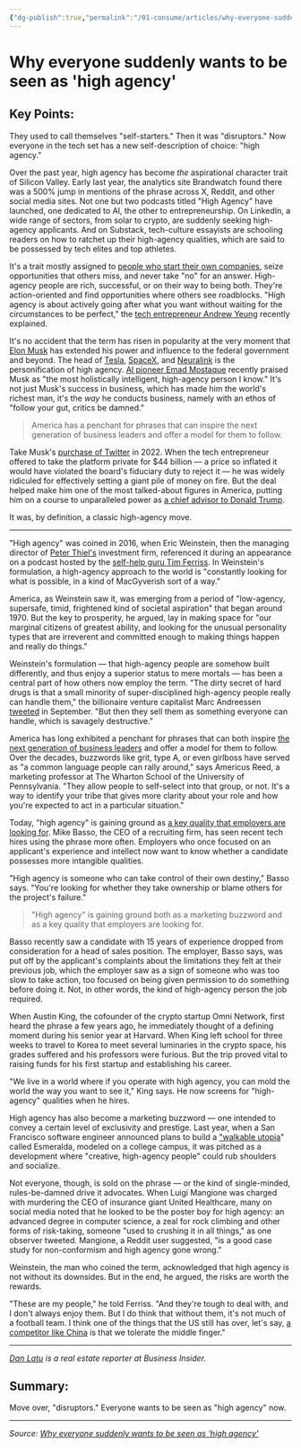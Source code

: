 ```yaml
---
{"dg-publish":true,"permalink":"/01-consume/articles/why-everyone-suddenly-wants-to-be-seen-as-high-agency/","title":"Why everyone suddenly wants to be seen as 'high agency'"}
---
```



# Why everyone suddenly wants to be seen as 'high agency'

## Key Points:
They used to call themselves "self-starters." Then it was "disruptors." Now everyone in the tech set has a new self-description of choice: "high agency."

Over the past year, high agency has become *the* aspirational character trait of Silicon Valley. Early last year, the analytics site Brandwatch found there was a 500% jump in mentions of the phrase across X, Reddit, and other social media sites. Not one but two podcasts titled "High Agency" have launched, one dedicated to AI, the other to entrepreneurship. On LinkedIn, a wide range of sectors, from solar to crypto, are suddenly seeking high-agency applicants. And on Substack, tech-culture essayists are schooling readers on how to ratchet up their high-agency qualities, which are said to be possessed by tech elites and top athletes.

It's a trait mostly assigned to [people who start their own companies](https://www.businessinsider.com/confessions-of-a-startup-founder-wife-marriage-tiktok-games-2023-11), seize opportunities that others miss, and never take "no" for an answer. High-agency people are rich, successful, or on their way to being both. They're action-oriented and find opportunities where others see roadblocks. "High agency is about actively going after what you want without waiting for the circumstances to be perfect," the [tech entrepreneur Andrew Yeung](https://www.businessinsider.com/andrew-yeung-google-employee-throwing-techs-hottest-parties-new-york-2023-7) recently explained.

It's no accident that the term has risen in popularity at the very moment that [Elon Musk](https://www.businessinsider.com/mark-zuckerberg-copying-elon-musk-content-moderation-trump-efficiency-2025-1) has extended his power and influence to the federal government and beyond. The head of [Tesla](https://www.businessinsider.com/how-elon-musk-could-use-tesla-money-prop-up-twitter-2022-12), [SpaceX](https://www.businessinsider.com/spacex-paid-250000-to-a-flight-attendant-who-accused-elon-musk-of-sexual-misconduct-2022-5), and [Neuralink](https://www.businessinsider.com/brain-chips-elon-musk-neuralink-change-personality-behavior-computer-tech-2023-2) is the personification of high agency. [AI pioneer Emad Mostaque](https://www.businessinsider.com/stability-ai-emad-mostaque-elon-musk-right-being-ceo-sucks-2024-4) recently praised Musk as "the most holistically intelligent, high-agency person I know." It's not just Musk's success in business, which has made him the world's richest man, it's the *way* he conducts business, namely with an ethos of "follow your gut, critics be damned."

> America has a penchant for phrases that can inspire the next generation of business leaders and offer a model for them to follow.

Take Musk's [purchase of Twitter](https://www.businessinsider.com/twitter-x-elon-musk-startup-competitition-town-square-election-2024-10) in 2022. When the tech entrepreneur offered to take the platform private for $44 billion — a price so inflated it would have violated the board's fiduciary duty to reject it — he was widely ridiculed for effectively setting a giant pile of money on fire. But the deal helped make him one of the most talked-about figures in America, putting him on a course to unparalleled power as [a chief advisor to Donald Trump](https://www.businessinsider.com/elon-musk-downsized-big-tech-tesla-twitter-big-government-trump-2024-11).

It was, by definition, a classic high-agency move.

---

"High agency" was coined in 2016, when Eric Weinstein, then the managing director of [Peter Thiel's](https://www.businessinsider.com/peter-thiel) investment firm, referenced it during an appearance on a podcast hosted by the [self-help guru Tim Ferriss](https://www.businessinsider.com/tim-ferriss-morning-routine-2017-1). In Weinstein's formulation, a high-agency approach to the world is "constantly looking for what is possible, in a kind of MacGyverish sort of a way."

America, as Weinstein saw it, was emerging from a period of "low-agency, supersafe, timid, frightened kind of societal aspiration" that began around 1970. But the key to prosperity, he argued, lay in making space for "our marginal citizens of greatest ability, and looking for the unusual personality types that are irreverent and committed enough to making things happen and really do things."

Weinstein's formulation — that high-agency people are somehow built differently, and thus enjoy a superior status to mere mortals — has been a central part of how others now employ the term. "The dirty secret of hard drugs is that a small minority of super-disciplined high-agency people really can handle them," the billionaire venture capitalist Marc Andreessen [tweeted](https://x.com/pmarca/status/1838543849293320601) in September. "But then they sell them as something everyone can handle, which is savagely destructive."

America has long exhibited a penchant for phrases that can both inspire [the next generation of business leaders](https://www.businessinsider.com/gen-z-tech-founder-gap-zuckerberg-bezos-holmes-2024-10) and offer a model for them to follow. Over the decades, buzzwords like grit, type A, or even girlboss have served as "a common language people can rally around," says Americus Reed, a marketing professor at The Wharton School of the University of Pennsylvania. "They allow people to self-select into that group, or not. It's a way to identify your tribe that gives more clarity about your role and how you're expected to act in a particular situation."

Today, "high agency" is gaining ground as [a key quality that employers are looking for](https://www.businessinsider.com/find-job-searching-hunt-tips-2024-12). Mike Basso, the CEO of a recruiting firm, has seen recent tech hires using the phrase more often. Employers who once focused on an applicant's experience and intellect now want to know whether a candidate possesses more intangible qualities.

"High agency is someone who can take control of their own destiny," Basso says. "You're looking for whether they take ownership or blame others for the project's failure."

> "High agency" is gaining ground both as a marketing buzzword and as a key quality that employers are looking for.

Basso recently saw a candidate with 15 years of experience dropped from consideration for a head of sales position. The employer, Basso says, was put off by the applicant's complaints about the limitations they felt at their previous job, which the employer saw as a sign of someone who was too slow to take action, too focused on being given permission to do something before doing it. Not, in other words, the kind of high-agency person the job required.

When Austin King, the cofounder of the crypto startup Omni Network, first heard the phrase a few years ago, he immediately thought of a defining moment during his senior year at Harvard. When King left school for three weeks to travel to Korea to meet several luminaries in the crypto space, his grades suffered and his professors were furious. But the trip proved vital to raising funds for his first startup and establishing his career.

"We live in a world where if you operate with high agency, you can mold the world the way you want to see it," King says. He now screens for "high-agency" qualities when he hires.

High agency has also become a marketing buzzword — one intended to convey a certain level of exclusivity and prestige. Last year, when a San Francisco software engineer announced plans to build a ["walkable utopia](https://x.com/devonzuegel/status/1847025289903460701?s=46&t=WPxdTgwU3bhjEZNkTJMarg)" called Esmeralda, modeled on a college campus, it was pitched as a development where "creative, high-agency people" could rub shoulders and socialize.

Not everyone, though, is sold on the phrase — or the kind of single-minded, rules-be-damned drive it advocates. When Luigi Mangione was charged with murdering the CEO of insurance giant United Healthcare, many on social media noted that he looked to be the poster boy for high agency: an advanced degree in computer science, a zeal for rock climbing and other forms of risk-taking, someone "used to crushing it in all things," as one observer tweeted. Mangione, a Reddit user suggested, "is a good case study for non-conformism and high agency gone wrong."

Weinstein, the man who coined the term, acknowledged that high agency is not without its downsides. But in the end, he argued, the risks are worth the rewards.

"These are my people," he told Ferriss. "And they're tough to deal with, and I don't always enjoy them. But I do think that without them, it's not much of a football team. I think one of the things that the US still has over, let's say, [a competitor like China](https://www.businessinsider.com/china-xi-jinping-recession-economy-american-companies-profits-trade-war-2024-9) is that we tolerate the middle finger."

---

[*Dan Latu*](https://www.businessinsider.com/author/dan-latu) *is a real estate reporter at Business Insider.*

## Summary:
Move over, "disruptors." Everyone wants to be seen as "high agency" now.

---

*Source: [Why everyone suddenly wants to be seen as 'high agency'](https://www.businessinsider.com/high-agency-tech-buzzword-silicon-valley-hiring-2025-2)*
